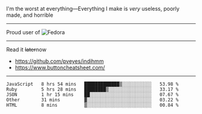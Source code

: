 I'm the worst at everything—Everything I make is *very* useless, poorly made, and horrible

___
Proud user of ![Fedora](https://img.shields.io/badge/-Fedora-blue?style=flat-square&logo=fedora)

___
Read it <s>later</s>now
- https://github.com/pveyes/indihmm
- https://www.buttoncheatsheet.com/

___
<!--START_SECTION:waka-->
```text
JavaScript   8 hrs 54 mins   █████████████▒░░░░░░░░░░░   53.98 % 
Ruby         5 hrs 28 mins   ████████▒░░░░░░░░░░░░░░░░   33.17 % 
JSON         1 hr 15 mins    ██░░░░░░░░░░░░░░░░░░░░░░░   07.67 % 
Other        31 mins         ▓░░░░░░░░░░░░░░░░░░░░░░░░   03.22 % 
HTML         8 mins          ▒░░░░░░░░░░░░░░░░░░░░░░░░   00.84 % 
```
<!--END_SECTION:waka-->
